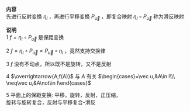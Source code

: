 **内容**  
先进行反射变换 $\eta_l$ ，再进行平移变换 $P_{\vec u}$ ，即复合映射 $\eta_l\circ P_{\vec u}$ 称为滑反映射  
  
**说明**  
1 $f=\eta_l\circ P_{\vec u}$ 是保距变换  
  
2 $f=\eta_l\circ P_{\vec u}=P_{\vec u}\circ \eta_l$ ，竟然支持交换律  
  
3 $f$ 没有不动点，所以既不是旋转，又不是反射  
  
4 $\overrightarrow{A,f(A)}$ 与 $A$ 有关 $\begin{cases}=\vec u,&A\in l\\\ \neq\vec u,&A\not\in l\end{cases}$  
  
5 平面上的保距变换: 平移，旋转，反射，正压缩，  
旋转与旋转复合，反射与平移复合-滑反  
